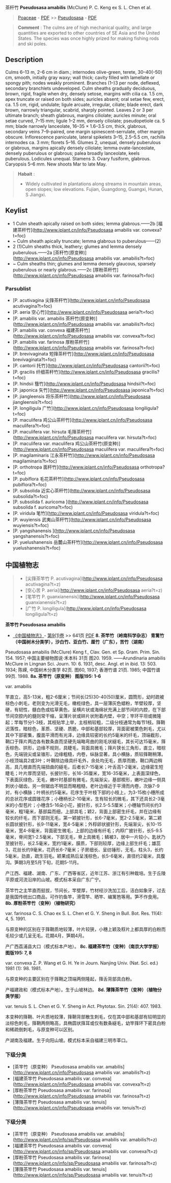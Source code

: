 茶秆竹 **Pseudosasa amabilis** (McClure) P. C. Keng ex S. L. Chen et al.

> [Poaceae](http://www.iplant.cn/info/Poaceae?t=foc) - [PDF](http://www.iplant.cn/foc/pdf/Poaceae.pdf) >> [Pseudosasa](http://www.iplant.cn/info/Pseudosasa?t=foc) - [PDF](http://www.iplant.cn/foc/pdf/Pseudosasa.pdf)

> **Comment** : 
> The culms are of high mechanical quality, and large quantities are exported to other countries of SE Asia and the United States. The species was once highly prized for making fishing rods and ski poles.

## Description

Culms 6–13 m, 2–6 cm in diam.; internodes olive-green, terete, 30–40(–50) cm, smooth, initially gray waxy; wall thick; cavity filled with lamellate or spongy pith; nodes weakly prominent. Branches (1–)3 per node, deflexed, secondary branchlets undeveloped. Culm sheaths gradually deciduous, brown, rigid, fragile when dry, densely setose, margins with cilia ca. 1.5 cm, apex truncate or raised on both sides; auricles absent; oral setae few, erect, ca. 1.5 cm, rigid, undulate; ligule arcuate, irregular, ciliate; blade erect, dark brown, narrowly triangular, scabrid, sharply pointed. Leaves 2 or 3 per ultimate branch; sheath glabrous, margins ciliolate; auricles minute; oral setae curved, 7–15 mm; ligule 1–2 mm, densely ciliolate; pseudopetiole ca. 5 mm; blade narrowly lanceolate, 16–35 × 1.6–3.5 cm, thick, glabrous, secondary veins 7–9-paired, one margin spinescent-serrulate, other margin obscure. Inflorescence paniculate, lateral spikelets 3–15, 2.5–5.5 cm, rachilla internodes ca. 3 mm; florets 5–16. Glumes 2, unequal, densely puberulous or glabrous, margins apically densely ciliolate; lemma ovate-lanceolate, densely puberulous or glabrous; palea broadly lanceolate, keels puberulous. Lodicules unequal. Stamens 3. Ovary fusiform, glabrous. Caryopsis 5–6 mm. New shoots Mar to late May.


> **Habait** : 
>* Widely cultivated in plantations along streams in mountain areas, open slopes; low elevations. Fujian, Guangdong, Guangxi, Hunan, S Jiangxi.

## Keylist
* 1 Culm sheath apically raised on both sides; lemma glabrous.——2b  [福建茶秆竹](http://www.iplant.cn/info/Pseudosasa amabilis var. convexa?t=foc)
* ~ Culm sheath apically truncate; lemma glabrous to puberulous——(2)
* 2 (1)Culm sheaths thick, leathery; glumes and lemma densely puberulous.——2a  [茶秆竹(原变种)](http://www.iplant.cn/info/Pseudosasa amabilis var. amabilis?t=foc)
* ~ Culm sheaths thin; glumes and lemma densely glaucous, sparsely puberulous or nearly glabrous.——2c  [厚粉茶秆竹](http://www.iplant.cn/info/Pseudosasa amabilis var. farinosa?t=foc)

### Parsublist

* [P.  acutivagina  尖箨茶秆竹](http://www.iplant.cn/info/Pseudosasa acutivagina?t=foc)
* [P.  aeria  空心竹](http://www.iplant.cn/info/Pseudosasa aeria?t=foc)
* [P.  amabilis var. amabilis  茶秆竹(原变种)](http://www.iplant.cn/info/Pseudosasa amabilis var. amabilis?t=foc)
* [P.  amabilis var. convexa  福建茶秆竹](http://www.iplant.cn/info/Pseudosasa amabilis var. convexa?t=foc)
* [P.  amabilis var. farinosa  厚粉茶秆竹](http://www.iplant.cn/info/Pseudosasa amabilis var. farinosa?t=foc)
* [P.  brevivaginata  短箨茶秆竹](http://www.iplant.cn/info/Pseudosasa brevivaginata?t=foc)
* [P.  cantorii  托竹](http://www.iplant.cn/info/Pseudosasa cantorii?t=foc)
* [P.  gracilis  纤细茶秆竹](http://www.iplant.cn/info/Pseudosasa gracilis?t=foc)
* [P.  hindsii  篲竹](http://www.iplant.cn/info/Pseudosasa hindsii?t=foc)
* [P.  japonica  矢竹](http://www.iplant.cn/info/Pseudosasa japonica?t=foc)
* [P.  jiangleensis  将乐茶秆竹](http://www.iplant.cn/info/Pseudosasa jiangleensis?t=foc)
* [P.  longiligula  广竹](http://www.iplant.cn/info/Pseudosasa longiligula?t=foc)
* [P.  maculifera  鸡公山茶秆竹](http://www.iplant.cn/info/Pseudosasa maculifera?t=foc)
* [P.  maculifera var. hirsuta  毛箨茶秆竹](http://www.iplant.cn/info/Pseudosasa maculifera var. hirsuta?t=foc)
* [P.  maculifera var. maculifera  鸡公山茶秆竹(原变种)](http://www.iplant.cn/info/Pseudosasa maculifera var. maculifera?t=foc)
* [P.  magilaminaris  江永茶秆竹](http://www.iplant.cn/info/Pseudosasa magilaminaris?t=foc)
* [P.  orthotropa  面秆竹](http://www.iplant.cn/info/Pseudosasa orthotropa?t=foc)
* [P.  pubiflora  毛花茶秆竹](http://www.iplant.cn/info/Pseudosasa pubiflora?t=foc)
* [P.  subsolida  近实心茶秆竹](http://www.iplant.cn/info/Pseudosasa subsolida?t=foc)
* [P.  subsolida f. auricoma  ](http://www.iplant.cn/info/Pseudosasa subsolida f. auricoma?t=foc)
* [P.  viridula  笔竹](http://www.iplant.cn/info/Pseudosasa viridula?t=foc)
* [P.  wuyiensis  武夷山茶秆竹](http://www.iplant.cn/info/Pseudosasa wuyiensis?t=foc)
* [P.  yangshanensis  ](http://www.iplant.cn/info/Pseudosasa yangshanensis?t=foc)
* [P.  yuelushanensis  岳麓山茶秆竹](http://www.iplant.cn/info/Pseudosasa yuelushanensis?t=foc)


## 中国植物志

> * [尖箨茶竿竹  P.  acutivagina](http://www.iplant.cn/info/Pseudosasa acutivagina?t=z)
> * [空心苦  P.  aeria](http://www.iplant.cn/info/Pseudosasa aeria?t=z)
> * [笔竿竹  P.  guanxianensis](http://www.iplant.cn/info/Pseudosasa guanxianensis?t=z)
> * [广竹  P.  longiligula](http://www.iplant.cn/info/Pseudosasa longiligula?t=z)

**茶竿竹 Pseudosasa amabilis**

* [《中国植物志》](http://www.iplant.cn/frps)- [第9(1)卷](http://www.iplant.cn/frps/vol/9(1)) >> 641页 [PDF](http://www.iplant.cn/frps/pdf/9(1)/641.pdf)
**8. 茶竿竹（岭南科学杂志）  青篱竹（中国树木分类学），沙白竹、亚白竹、厘竹（广东），苦竹（湖南）**

Pseudosasa amabilis (McClure) Keng f., Clav. Gen. et Sp. Gram. Prim. Sin. 154. 1957; 中国主要植物图说·禾本科 31页 图20. 1959. ——Arundinaria amabilis McClure in Lingnan Sci. Journ. 10: 6. 1931, desc. Angl. et in ibid. 13: 503. 1934; 陈嵘, 中国树木分类学 82页. 图60, 1937; 香港竹谱 21页. 1985; 中国竹谱 99页. 1988.
**8a. 茶竿竹（原变种）  图版195: 1-6**

var. amabilis

竿直立，高5-13米，粗2-6厘米；节间长(25)30-40(50)厘米，圆筒形，幼时疏被棕色小刺毛，老则变为光滑无毛，橄榄绿色，具一层薄灰色蜡粉，竿壁较厚，坚硬，有韧性，髓白色或枯草黄色，呈横片状或海绵状充满上部节间的内腔，在下部节间空腔内的髓则常干缩，呈薄片状或碎片状附着内壁，中空；竿环平坦或微隆起；竿每节分1-3枝，其枝贴竿上举，主枝梢较粗，二级分枝通常为每节1枝。箨鞘迟落性，暗棕色，革质、坚硬、质脆，中部和基部较厚，背面密被栗色刺毛，尤以其中下部密集，腹面平滑而有光泽，边缘具较密的长约5毫米的纤毛，顶端截形，鞘口于箨片两边各有数条直而坚硬先端略弯曲的刚毛状繸毛，其长可达15毫米，箨舌棕色、拱形，边缘不规则，具睫毛，背面具微毛；箨片狭长三角形，直立，暗棕色，先端锐尖或呈锥形，边缘粗糙，内卷，纵脉显著，具小横脉，质较箨鞘稍薄。小枝顶端具2或3叶；叶鞘除边缘具纤毛外，余处均无毛，质厚而脆，鞘口两边稍高，具几根直而先端扭曲的繸毛，后者长7-15毫米；叶舌高1-2毫米，边缘密生短睫毛；叶片厚而坚韧，长披针形，长16-35厘米，宽16-35毫米，上表面深绿色，下表面灰绿色，无毛，嫩叶时基部有微毛，先端渐尖，基部楔形，嫩叶边缘一侧具刺状小锯齿，另一侧锯齿不明显而略粗糙，老叶边缘近于平滑而内卷，次脉7-9对，有小横脉；叶柄长约5毫米。花序生于叶枝下部的小枝上，为3-15枚小穗所成的总状花序或圆锥花序；小穗柄长2-10毫米，生有较长的微毛，其下还具长2-3毫米的小型苞片；小穗含5-16朵小花，披针形，长2.5-5.5厘米；小穗轴节间长约3毫米，粗1毫米，基部扁而细，上部具毛；颖2，背面上部密生纤毛，并在边缘有较长的纤毛，而下部则无毛，第一颖披针形，长6-7毫米，宽2-2.5毫米，第二颖长圆状披针形，长9-11毫米，宽4-5毫米；外稃卵状披针形，先端渐尖，长10-15毫米，宽4-8毫米，背面密生微毛，上部的边缘有纤毛；内稃广披针形，长5-9.5毫米，脊间宽1-2.5毫米，下部无毛，脊上具微毛；鳞被3，居中一片较小，匙状乃至披针形，长2.5毫米，宽约1毫米，膜质，下部则较厚，边缘上部生纤毛；雄蕊3，花丝长约9毫米，花药长6-7毫米；子房细长、呈纺锤形，无毛，柱头3，长约5毫米，劲直，疏生羽毛。颖果成熟后呈浅棕色，长5-6毫米，直径约2毫米，具腹沟。笋期3月至5月下旬，花期5-11月。

产江西、福建、湖南、广东、广西等省区，近年江苏、浙江有引种栽培。生于丘陵平原或河流沿岸的山坡。模式标本采自广东广宁。

茶竿竹之主竿直而挺拔，节间长，竿壁厚，竹材经沙洗加工后，洁白如象牙，过去是我国传统出口商品，可作钓鱼竿，滑雪竿、晒竿、编篱笆等用。笋不作食用。
**8b. 厚粉茶竿竹（变种）（植物研究）**

var. farinosa C. S. Chao ex S. L. Chen et G. Y. Sheng in Bull. Bot. Res. 11(4): 4, 5. 1991.

与原变种的区别在于箨鞘质地较薄，叶片较狭，小穗上颖及稃片上都具厚的白粉而毛较少或几呈无毛。花期4月，笋期4月。

产广西荔浦县大口（模式标本产地）。
**8c. 福建茶竿竹（变种）（南京大学学报）  图版195: 7, 8**

var. convexa Z. P. Wang et G. H. Ye in Journ. Nanjing Univ. (Nat. Sci. ed.) 1981 (1): 98. 1981.

与原变种的主要区别在于箨鞘之顶端两侧隆起，箨舌背部具白粉。

产福建政和（模式标本产地）。生于山坡林边。
**8d. 薄箨茶竿竹（变种）（植物分类学报）**

var. tenuis S. L. Chen et G. Y. Sheng in Act. Phytotax. Sin. 21(4): 407. 1983.

本变种的箨鞘、叶片质地较薄，箨鞘背部散生刺毛，仅在其中部和基部有较明显的淡棕色刺毛，箨鞘两侧略高，具椭圆状箨耳或仅有数条繸毛，幼竿箨环下密具白粉和稀疏倒刺毛，与原变种可以区别。

产湖南及福建。生于向阳山坡。模式标本采自福建三明市莘口。

### 下级分类
* [茶竿竹（原变种）  Pseudosasa amabilis var. amabilis](http://www.iplant.cn/info/Pseudosasa amabilis var. amabilis?t=z)
* [福建茶竿竹  Pseudosasa amabilis var. convexa](http://www.iplant.cn/info/Pseudosasa amabilis var. convexa?t=z)
* [厚粉茶竿竹  Pseudosasa amabilis var. farinosa](http://www.iplant.cn/info/Pseudosasa amabilis var. farinosa?t=z)
* [薄箨茶竿竹  Pseudosasa amabilis var. tenuis](http://www.iplant.cn/info/Pseudosasa amabilis var. tenuis?t=z)

### 下级分类
* [茶竿竹（原变种）  Pseudosasa amabilis var. amabilis](http://www.iplant.cn/info/sp/Pseudosasa amabilis var. amabilis?t=z)
* [福建茶竿竹  Pseudosasa amabilis var. convexa](http://www.iplant.cn/info/sp/Pseudosasa amabilis var. convexa?t=z)
* [厚粉茶竿竹  Pseudosasa amabilis var. farinosa](http://www.iplant.cn/info/sp/Pseudosasa amabilis var. farinosa?t=z)
* [薄箨茶竿竹  Pseudosasa amabilis var. tenuis](http://www.iplant.cn/info/sp/Pseudosasa amabilis var. tenuis?t=z)
